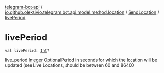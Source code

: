 [telegram-bot-api](../../index.md) / [io.github.oleksivio.telegram.bot.api.model.method.location](../index.md) / [SendLocation](index.md) / [livePeriod](./live-period.md)

# livePeriod

`val livePeriod: `[`Int`](https://kotlinlang.org/api/latest/jvm/stdlib/kotlin/-int/index.html)`?`

live_period [Integer](https://docs.oracle.com/javase/6/docs/api/java/lang/Integer.html) OptionalPeriod in seconds for which the location will be
updated (see Live Locations, should be between 60 and 86400

